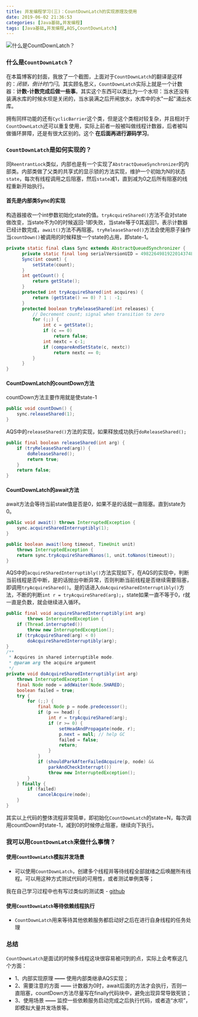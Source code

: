 ```yaml
---
title: 并发编程学习(三)：CountDownLatch的实现原理及使用
date: 2019-06-02 21:36:53
categories: [Java基础,并发编程]
tags: [Java基础,并发编程,AQS,CountDownLatch]
---
```

![什么是CountDownLatch？](cdl.png)

<!--more-->

### 什么是`CountDownLatch`？

  在本篇博客的封面，我放了一个截图，上面对于`CountDownLatch`的翻译是这样的：*闭锁，倒计时门闩*。其实顾名思义，`CountDownLatch`实际上就是一个计数器：**计数-计数完成后做一些事**。其实这个东西可以类比为一个水坝：当水还没有装满水库的时候水坝是关闭的，当水装满之后开闸放水，水库中的水"一起"涌出水库。

  拥有同样功能的还有`CyclicBarrier`这个类，但是这个类相对较复杂，并且相对于`CountDownLatch`还可以重复使用，实际上前者一般被叫做线程计数器，后者被叫做循环屏障，还是有很大区别的。这个 **在后面再进行源码学习**。

### `CountDownLatch`是如何实现的？

  同`ReentrantLock`类似，内部也是有一个实现了`AbstractQueueSynchronizer`的内部类。内部类做了父类的共享式的显示锁的方法实现，维护一个初始为N的状态`state`，每次有线程调用之后阻塞，然后`state`减1，直到减为0之后所有阻塞的线程重新开始执行。

#### 首先是内部类Sync的实现
  构造器接收一个int参数初始化state的值。`tryAcquireShared()`方法不会对state做改变，当state不为0的时候返回-1即失败，当state等于0其返回1，表示计数器已经计数完成，`await()`方法不再阻塞。`tryReleaseShared()`方法会使用原子操作当`countDown()`被调用的时候释放一个state的占用，即state-1。

```java
private static final class Sync extends AbstractQueuedSynchronizer {
      private static final long serialVersionUID = 4982264981922014374L;
      Sync(int count) {
          setState(count);
      }
      int getCount() {
          return getState();
      }
      protected int tryAcquireShared(int acquires) {
          return (getState() == 0) ? 1 : -1;
      }
      protected boolean tryReleaseShared(int releases) {
          // Decrement count; signal when transition to zero
          for (;;) {
              int c = getState();
              if (c == 0)
                  return false;
              int nextc = c-1;
              if (compareAndSetState(c, nextc))
                  return nextc == 0;
          }
      }
}
```

#### CountDownLatch的countDown方法
  countDown方法主要作用就是使state-1

```java
public void countDown() {
    sync.releaseShared(1);
}
```

  AQS中的`releaseShared()`方法的实现，如果释放成功执行`doReleaseShared();`

```java
public final boolean releaseShared(int arg) {
    if (tryReleaseShared(arg)) {
        doReleaseShared();
        return true;
    }
    return false;
}
```

#### CountDownLatch的await方法
  await方法会等待当前state值是否是0，如果不是的话就一直阻塞。直到state为0。

```java
public void await() throws InterruptedException {
    sync.acquireSharedInterruptibly(1);
}

public boolean await(long timeout, TimeUnit unit)
    throws InterruptedException {
    return sync.tryAcquireSharedNanos(1, unit.toNanos(timeout));
}
```

  AQS中的`acquireSharedInterruptibly()`方法实现如下，在AQS的实现中，判断当前线程是否中断，是的话抛出中断异常，否则判断当前线程是否继续需要阻塞，即调用`tryAcquireShared()`。是的话进入`doAcquireSharedInterruptibly()`方法，不断的判断`int r = tryAcquireShared(arg);`，state如果一直不等于0，r就一直是负数，就会继续进入循环。
```java
public final void acquireSharedInterruptibly(int arg)
        throws InterruptedException {
    if (Thread.interrupted())
        throw new InterruptedException();
    if (tryAcquireShared(arg) < 0)
        doAcquireSharedInterruptibly(arg);
}
/**
 * Acquires in shared interruptible mode.
 * @param arg the acquire argument
 */
private void doAcquireSharedInterruptibly(int arg)
    throws InterruptedException {
    final Node node = addWaiter(Node.SHARED);
    boolean failed = true;
    try {
        for (;;) {
            final Node p = node.predecessor();
            if (p == head) {
                int r = tryAcquireShared(arg);
                if (r >= 0) {
                    setHeadAndPropagate(node, r);
                    p.next = null; // help GC
                    failed = false;
                    return;
                }
            }
            if (shouldParkAfterFailedAcquire(p, node) &&
                parkAndCheckInterrupt())
                throw new InterruptedException();
        }
    } finally {
        if (failed)
            cancelAcquire(node);
    }
}
```

其实以上代码的整体流程非常简单，即初始化`CountDownLatch`的state=N，每次调用countDown时state-1，减到0的时候停止阻塞，继续向下执行。

### 我可以用`CountDownLatch`来做什么事情？
#### 使用`CountDownLatch`模拟并发场景
- 可以使用`CountDownLatch`，创建多个线程并等待线程全部就绪之后唤醒所有线程。可以用这种方式测试代码的可用性，或者测试单例类等；

我在自己学习过程中也有写过类似的测试类 - [github](https://github.com/Fatezhang/Concurrent/tree/master/src/main/java/com/mime/concurrent/CountDownLatchStudy)

#### 使用`CountDownLatch`等待依赖线程执行
- `CountDownLatch`用来等待其他依赖服务都启动好之后在进行自身线程的任务处理

### 总结
  `CountDownLatch`是面试的时候多线程这块很容易被问到的点，实际上会考察这几个方面：
  - 1、内部实现原理 **——** 使用内部类继承AQS实现；
  - 2、需要注意的方面 **——** 计数器为0时，await后面的方法才会执行，否则一直阻塞，countDown方法尽量写在finally代码块中，避免出现异常导致死锁；
  - 3、使用场景 **——** 监控一些依赖服务启动完成之后执行代码，或者造“水坝”，即模拟大量并发场景等。
